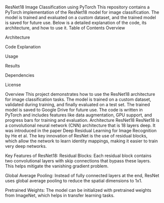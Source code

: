 ResNet18 Image Classification using PyTorch
This repository contains a PyTorch implementation of the ResNet18 model for image classification. The model is trained and evaluated on a custom dataset, and the trained model is saved for future use. Below is a detailed explanation of the code, its architecture, and how to use it.
Table of Contents
Overview

Architecture

Code Explanation

Usage

Results

Dependencies

License

Overview
This project demonstrates how to use the ResNet18 architecture for image classification tasks. The model is trained on a custom dataset, validated during training, and finally evaluated on a test set. The trained model is saved to Google Drive for future use. The code is written in PyTorch and includes features like data augmentation, GPU support, and progress bars for training and evaluation.
Architecture
ResNet18
ResNet18 is a convolutional neural network (CNN) architecture that is 18 layers deep. It was introduced in the paper Deep Residual Learning for Image Recognition by He et al. The key innovation of ResNet is the use of residual blocks, which allow the network to learn identity mappings, making it easier to train very deep networks.

Key Features of ResNet18:
Residual Blocks: Each residual block contains two convolutional layers with skip connections that bypass these layers. This helps mitigate the vanishing gradient problem.

Global Average Pooling: Instead of fully connected layers at the end, ResNet uses global average pooling to reduce the spatial dimensions to 1x1.

Pretrained Weights: The model can be initialized with pretrained weights from ImageNet, which helps in transfer learning tasks.
